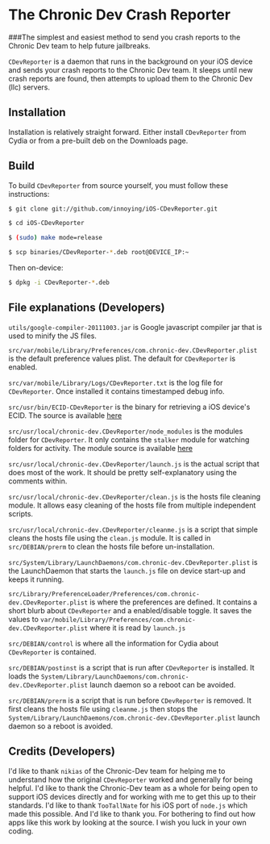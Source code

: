 The Chronic Dev Crash Reporter
=======
###The simplest and easiest method to send you crash reports to the Chronic Dev team to help future jailbreaks.


`CDevReporter` is a daemon that runs in the background on your iOS device and sends your crash reports to the Chronic Dev team. It sleeps until new crash reports are found, then attempts to upload them to the Chronic Dev (llc) servers.

Installation
------------
Installation is relatively straight forward. Either install `CDevReporter` from Cydia or from a pre-built deb on the Downloads page.


Build
------------
To build `CDevReporter` from source yourself, you must follow these instructions:

``` bash
$ git clone git://github.com/innoying/iOS-CDevReporter.git

$ cd iOS-CDevReporter

$ (sudo) make mode=release

$ scp binaries/CDevReporter-*.deb root@DEVICE_IP:~

```
Then on-device:
``` bash
$ dpkg -i CDevReporter-*.deb
```


File explanations (Developers)
------------
`utils/google-compiler-20111003.jar` is Google javascript compiler jar that is used to minify the JS files.

`src/var/mobile/Library/Preferences/com.chronic-dev.CDevReporter.plist` is the default preference values plist. The default for `CDevReporter` is enabled.

`src/var/mobile/Library/Logs/CDevReporter.txt` is the log file for `CDevReporter`. Once installed it contains timestamped debug info. 

`src/usr/bin/ECID-CDevReporter` is the binary for retrieving a iOS device's ECID. The source is available [here](https://github.com/innoying/iOS-ecid)

`src/usr/local/chronic-dev.CDevReporter/node_modules` is the modules folder for `CDevReporter`. It only contains the `stalker` module for watching folders for activity. The module source is available [here](https://github.com/jslatts/stalker)

`src/usr/local/chronic-dev.CDevReporter/launch.js` is the actual script that does most of the work. It should be pretty self-explanatory using the comments within. 

`src/usr/local/chronic-dev.CDevReporter/clean.js` is the hosts file cleaning module. It allows easy cleaning of the hosts file from multiple independent scripts. 

`src/usr/local/chronic-dev.CDevReporter/cleanme.js` is a script that simple cleans the hosts file using the `clean.js` module. It is called in `src/DEBIAN/prerm` to clean the hosts file before un-installation.

`src/System/Library/LaunchDaemons/com.chronic-dev.CDevReporter.plist` is the LaunchDaemon that starts the `launch.js` file on device start-up and keeps it running.

`src/Library/PreferenceLoader/Preferences/com.chronic-dev.CDevReporter.plist` is where the preferences are defined. It contains a short blurb about `CDevReporter` and a enabled/disable toggle. It saves the values to `var/mobile/Library/Preferences/com.chronic-dev.CDevReporter.plist` where it is read by `launch.js`

`src/DEBIAN/control` is where all the information for Cydia about `CDevReporter` is contained. 

`src/DEBIAN/postinst` is a script that is run after `CDevReporter` is installed. It loads the `System/Library/LaunchDaemons/com.chronic-dev.CDevReporter.plist` launch daemon so a reboot can be avoided. 

`src/DEBIAN/prerm` is a script that is run before `CDevReporter` is removed. It first cleans the hosts file using `cleanme.js` then stops the `System/Library/LaunchDaemons/com.chronic-dev.CDevReporter.plist` launch daemon so a reboot is avoided. 


Credits (Developers)
------------
I'd like to thank `nikias` of the Chronic-Dev team for helping me to understand how the original `CDevReporter` worked and generally for being helpful.
I'd like to thank the Chronic-Dev team as a whole for being open to support iOS devices directly and for working with me to get this up to their standards.
I'd like to thank `TooTallNate` for his iOS port of `node.js` which made this possible.
And I'd like to thank you. For bothering to find out how apps like this work by looking at the source. I wish you luck in your own coding.